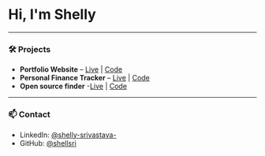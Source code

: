 # Hi, I'm Shelly 
---

### 🛠️ Projects

- **Portfolio Website** – [Live](https://shellsri.github.io/portfolio-website/) | [Code](https://github.com/shellsri/portfolio-website)
- **Personal Finance Tracker** – [Live](https://shellsri.github.io/personal-finance-tracker/) | [Code](https://github.com/shellsri/personal-finance-tracker)
- **Open source finder** -[Live](https://shellsri.github.io/os-project-finder/) | [Code](https://github.com/shellsri/os-project-finder)
---

### 📫 Contact

- LinkedIn: [@shelly-srivastava-](https://linkedin.com/in/shelly-srivastava-)
- GitHub: [@shellsri](https://github.com/shellsri)

<!--
**shellsri/shellsri** is a ✨ _special_ ✨ repository because its `README.md` (this file) appears on your GitHub profile.

Here are some ideas to get you started:

- 🔭 I’m currently working on ...
- 🌱 I’m currently learning ...
- 👯 I’m looking to collaborate on ...
- 🤔 I’m looking for help with ...
- 💬 Ask me about ...
- 📫 How to reach me: ...
- 😄 Pronouns: ...
- ⚡ Fun fact: ...
-->
